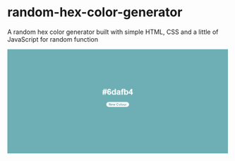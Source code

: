 # random-hex-color-generator
A random hex color generator built with simple HTML, CSS and a little of JavaScript for random function


<img src="images/randomcolor.png" width="500">
